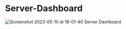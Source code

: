 # Server-Dashboard

![Screenshot 2023-05-10 at 18-01-40 Server Dashboard](https://github.com/DMG-TechLabs/Server-Dashboard/assets/63654361/02a644b4-6436-47ff-8108-04e3f0c974c0)
